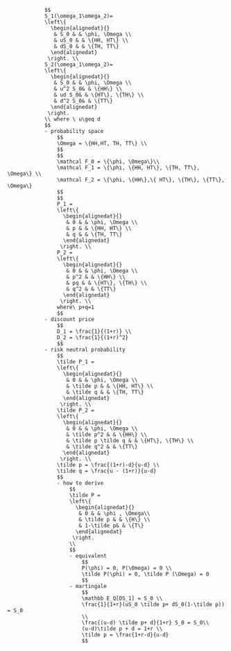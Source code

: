 
                $$
                S_1(\omega_1\omega_2)= 
                \left\{ 
                  \begin{alignedat}{}   
                   & S_0 & & \phi, \Omega \\   
                   & uS_0 & & \{HH, HT\} \\ 
                   & dS_0 & & \{TH, TT\}
                  \end{alignedat} 
                 \right. \\
                S_2(\omega_1\omega_2)=
                \left\{ 
                  \begin{alignedat}{}   
                   & S_0 & & \phi, \Omega \\   
                   & u^2 S_0& & \{HH\} \\ 
                   & ud S_0& & \{HT\}, \{TH\} \\ 
                   & d^2 S_0& & \{TT\}
                  \end{alignedat} 
                 \right. 
                \\ where \ u\geq d
                $$
                - probability space
                    $$
                    \Omega = \{HH,HT, TH, TT\} \\
                    $$
                    $$
                    \mathcal F_0 = \{\phi, \Omega\}\\
                    \mathcal F_1 = \{\phi, \{HH, HT\}, \{TH, TT\}, \Omega\} \\
                    \mathcal F_2 = \{\phi, \{HH\},\{ HT\}, \{TH\}, \{TT\}, \Omega\} 
                    $$
                    $$
                    P_1 = 
                    \left\{ 
                      \begin{alignedat}{}   
                       & 0 & & \phi, \Omega \\   
                       & p & & \{HH, HT\} \\ 
                       & q & & \{TH, TT\}
                      \end{alignedat} 
                     \right. \\
                    P_2 = 
                    \left\{ 
                      \begin{alignedat}{}   
                       & 0 & & \phi, \Omega \\   
                       & p^2 & & \{HH\} \\ 
                       & pq & & \{HT\}, \{TH\} \\ 
                       & q^2 & & \{TT\}
                      \end{alignedat} 
                     \right. \\
                    where\ p+q=1
                    $$
                - discount price
                    $$
                    D_1 = \frac{1}{(1+r)} \\
                    D_2 = \frac{1}{(1+r)^2}
                    $$
                - risk neutral probability
                    $$
                    \tilde P_1 = 
                    \left\{ 
                      \begin{alignedat}{}   
                       & 0 & & \phi, \Omega \\   
                       & \tilde p & & \{HH, HT\} \\ 
                       & \tilde q & & \{TH, TT\}
                      \end{alignedat} 
                     \right. \\
                    \tilde P_2 = 
                    \left\{ 
                      \begin{alignedat}{}   
                       & 0 & & \phi, \Omega \\   
                       & \tilde p^2 & & \{HH\} \\ 
                       & \tilde p \tilde q & & \{HT\}, \{TH\} \\ 
                       & \tilde q^2 & & \{TT\}
                      \end{alignedat} 
                     \right. \\
                    \tilde p = \frac{(1+r)-d}{u-d} \\
                    \tilde q = \frac{u - (1+r)}{u-d}
                    $$
                    - how to derive
                        $$
                        \tilde P = 
                        \left\{ 
                          \begin{alignedat}{}   
                           & 0 & & \phi , \Omega\\   
                           & \tilde p & & \{H\} \\ 
                           & 1-\tilde p& & \{T\}
                          \end{alignedat} 
                         \right.
                        \\
                        $$
                        - equivalent
                            $$
                            P(\phi) = 0, P(\Omega) = 0 \\
                            \tilde P(\phi) = 0, \tilde P (\Omega) = 0
                            $$
                        - martingale
                            $$
                            \mathbb E_Q[DS_1] = S_0 \\
                            \frac{1}{1+r}(uS_0 \tilde p+ dS_0(1-\tilde p)) = S_0
                            \\
                            \frac{(u-d) \tilde p+ d}{1+r} S_0 = S_0\\
                            (u-d)\tilde p + d = 1+r \\
                            \tilde p = \frac{1+r-d}{u-d}
                            $$